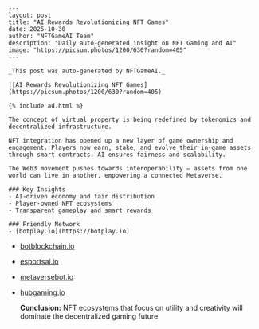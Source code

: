 
    ---
    layout: post
    title: "AI Rewards Revolutionizing NFT Games"
    date: 2025-10-30
    author: "NFTGameAI Team"
    description: "Daily auto-generated insight on NFT Gaming and AI"
    image: "https://picsum.photos/1200/630?random=405"
    ---

    _This post was auto-generated by NFTGameAI._

    ![AI Rewards Revolutionizing NFT Games](https://picsum.photos/1200/630?random=405)

    {% include ad.html %}

    The concept of virtual property is being redefined by tokenomics and decentralized infrastructure.

    NFT integration has opened up a new layer of game ownership and engagement. Players now earn, stake, and evolve their in-game assets through smart contracts. AI ensures fairness and scalability.

    The Web3 movement pushes towards interoperability — assets from one world can live in another, empowering a connected Metaverse.

    ### Key Insights
    - AI-driven economy and fair distribution
    - Player-owned NFT ecosystems
    - Transparent gameplay and smart rewards

    ### Friendly Network
    - [botplay.io](https://botplay.io)
- [botblockchain.io](https://botblockchain.io)
- [esportsai.io](https://esportsai.io)
- [metaversebot.io](https://metaversebot.io)
- [hubgaming.io](https://hubgaming.io)

    **Conclusion:** NFT ecosystems that focus on utility and creativity will dominate the decentralized gaming future.

